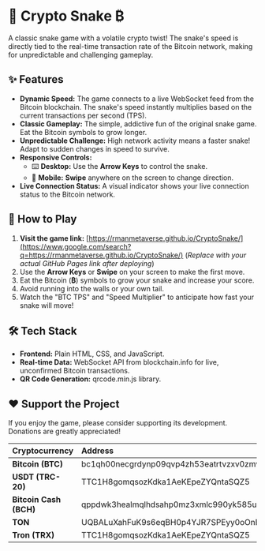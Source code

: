 # **🐍 Crypto Snake ₿**

A classic snake game with a volatile crypto twist\! The snake's speed is directly tied to the real-time transaction rate of the Bitcoin network, making for unpredictable and challenging gameplay.

## **✨ Features**

* **Dynamic Speed:** The game connects to a live WebSocket feed from the Bitcoin blockchain. The snake's speed instantly multiplies based on the current transactions per second (TPS).  
* **Classic Gameplay:** The simple, addictive fun of the original snake game. Eat the Bitcoin symbols to grow longer.  
* **Unpredictable Challenge:** High network activity means a faster snake\! Adapt to sudden changes in speed to survive.  
* **Responsive Controls:**  
  * ⌨️ **Desktop:** Use the **Arrow Keys** to control the snake.  
  * 📱 **Mobile:** **Swipe** anywhere on the screen to change direction.  
* **Live Connection Status:** A visual indicator shows your live connection status to the Bitcoin network.

## **🚀 How to Play**

1. **Visit the game link:** [https://rmanmetaverse.github.io/CryptoSnake/](https://www.google.com/search?q=https://rmanmetaverse.github.io/CryptoSnake/) (*Replace with your actual GitHub Pages link after deploying*)  
2. Use the **Arrow Keys** or **Swipe** on your screen to make the first move.  
3. Eat the Bitcoin (**₿**) symbols to grow your snake and increase your score.  
4. Avoid running into the walls or your own tail.  
5. Watch the "BTC TPS" and "Speed Multiplier" to anticipate how fast your snake will move\!

## **🛠️ Tech Stack**

* **Frontend:** Plain HTML, CSS, and JavaScript.  
* **Real-time Data:** WebSocket API from blockchain.info for live, unconfirmed Bitcoin transactions.  
* **QR Code Generation:** qrcode.min.js library.

## **❤️ Support the Project**

If you enjoy the game, please consider supporting its development. Donations are greatly appreciated\!

| Cryptocurrency | Address |
| :---- | :---- |
| **Bitcoin (BTC)** | bc1qh00necgrdynp09qvp4zh53eatrtvzxv0zmvutc |
| **USDT (TRC-20)** | TTC1H8gomqsozKdka1AeKEpeZYQntaSQZ5 |
| **Bitcoin Cash (BCH)** | qppdwk3healmqlhdsahp0mz3xmlc990yk585uncym3 |
| **TON** | UQBALuXahFuK9s6eqBH0p4YJR7SPEyy0oOnEpXPSGGJL556s |
| **Tron (TRX)** | TTC1H8gomqsozKdka1AeKEpeZYQntaSQZ5 |

